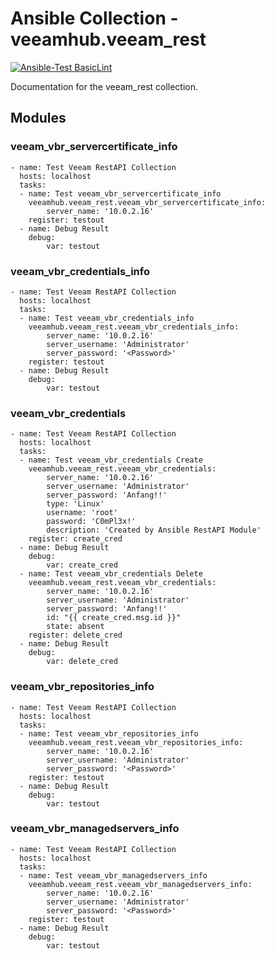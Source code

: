 # Ansible Collection - veeamhub.veeam_rest

<p align="left">
  <a href="https://github.com/vMarkusK/veeam_rest-ansible/actions?query=workflow%3ABasicLint"><img alt="Ansible-Test BasicLint" src="https://github.com/vMarkusK/veeam_rest-ansible/workflows/BasicLint/badge.svg"></a>
</p>


Documentation for the veeam_rest collection.

## Modules

### veeam_vbr_servercertificate_info

```
- name: Test Veeam RestAPI Collection
  hosts: localhost
  tasks:
  - name: Test veeam_vbr_servercertificate_info
    veeamhub.veeam_rest.veeam_vbr_servercertificate_info:
        server_name: '10.0.2.16'
    register: testout
  - name: Debug Result
    debug:
        var: testout
```
### veeam_vbr_credentials_info

```
- name: Test Veeam RestAPI Collection
  hosts: localhost
  tasks:
  - name: Test veeam_vbr_credentials_info
    veeamhub.veeam_rest.veeam_vbr_credentials_info:
        server_name: '10.0.2.16'
        server_username: 'Administrator'
        server_password: '<Password>'
    register: testout
  - name: Debug Result
    debug:
        var: testout
```

### veeam_vbr_credentials

```
- name: Test Veeam RestAPI Collection
  hosts: localhost
  tasks:
  - name: Test veeam_vbr_credentials Create
    veeamhub.veeam_rest.veeam_vbr_credentials:
        server_name: '10.0.2.16'
        server_username: 'Administrator'
        server_password: 'Anfang!!'
        type: 'Linux'
        username: 'root'
        password: 'C0mPl3x!'
        description: 'Created by Ansible RestAPI Module'
    register: create_cred
  - name: Debug Result
    debug:
        var: create_cred
  - name: Test veeam_vbr_credentials Delete
    veeamhub.veeam_rest.veeam_vbr_credentials:
        server_name: '10.0.2.16'
        server_username: 'Administrator'
        server_password: 'Anfang!!'
        id: "{{ create_cred.msg.id }}"
        state: absent
    register: delete_cred
  - name: Debug Result
    debug:
        var: delete_cred
```

### veeam_vbr_repositories_info

```
- name: Test Veeam RestAPI Collection
  hosts: localhost
  tasks:
  - name: Test veeam_vbr_repositories_info
    veeamhub.veeam_rest.veeam_vbr_repositories_info:
        server_name: '10.0.2.16'
        server_username: 'Administrator'
        server_password: '<Password>'
    register: testout
  - name: Debug Result
    debug:
        var: testout
```

### veeam_vbr_managedservers_info

```
- name: Test Veeam RestAPI Collection
  hosts: localhost
  tasks:
  - name: Test veeam_vbr_managedservers_info
    veeamhub.veeam_rest.veeam_vbr_managedservers_info:
        server_name: '10.0.2.16'
        server_username: 'Administrator'
        server_password: '<Password>'
    register: testout
  - name: Debug Result
    debug:
        var: testout
```